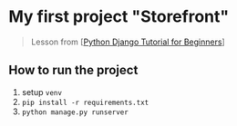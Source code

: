 # My first project "Storefront"

> Lesson from [[Python Django Tutorial for Beginners](https://youtu.be/rHux0gMZ3Eg)]

## How to run the project

1. setup `venv`
2. `pip install -r requirements.txt`
3. `python manage.py runserver`
